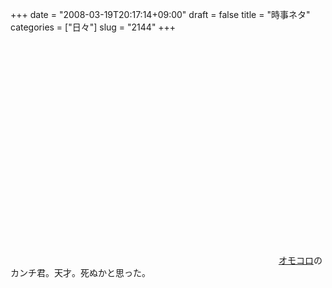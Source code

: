 +++
date = "2008-03-19T20:17:14+09:00"
draft = false
title = "時事ネタ"
categories = ["日々"]
slug = "2144"
+++

<object width="425" height="355"><param name="movie" value="http://www.youtube.com/v/t9bhaYhvEWU&hl=ja"></param><param name="wmode" value="transparent"></param><embed src="http://www.youtube.com/v/t9bhaYhvEWU&hl=ja" type="application/x-shockwave-flash" wmode="transparent" width="425" height="355"></embed></object>
<a href="http://omocoro.jp" target="_blank">オモコロ</a>のカンチ君。天才。死ぬかと思った。
